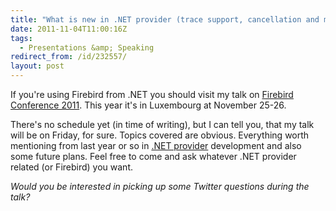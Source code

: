 ```yaml
---
title: "What is new in .NET provider (trace support, cancellation and more) talk on Firebird Conference 2011"
date: 2011-11-04T11:00:16Z
tags:
  - Presentations &amp; Speaking
redirect_from: /id/232557/
layout: post
---
```

If you're using Firebird from .NET you should visit my talk on [Firebird Conference 2011][1]. This year it's in Luxembourg at November 25-26.

There's no schedule yet (in time of writing), but I can tell you, that my talk will be on Friday, for sure. Topics covered are obvious. Everything worth mentioning from last year or so in [.NET provider][2] development and also some future plans. Feel free to come and ask whatever .NET provider related (or Firebird) you want.

_Would you be interested in picking up some Twitter questions during the talk?_

[1]: http://www.firebirdsql.org/en/firebird-conference-2011/
[2]: http://www.firebirdsql.org/en/net-provider/